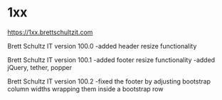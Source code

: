 # 1xx

https://1xx.brettschultzit.com

Brett Schultz IT version 100.0
	-added header resize functionality

Brett Schultz IT version 100.1
	-added footer resize functionality
	-added jQuery, tether, popper

Brett Schultz IT version 100.2
	-fixed the footer by adjusting bootstrap column widths wrapping them inside a bootstrap row